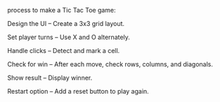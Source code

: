 process to make a Tic Tac Toe game:

Design the UI – Create a 3x3 grid layout.

Set player turns – Use X and O alternately.

Handle clicks – Detect and mark a cell.

Check for win – After each move, check rows, columns, and diagonals.

Show result – Display winner.

Restart option – Add a reset button to play again.
